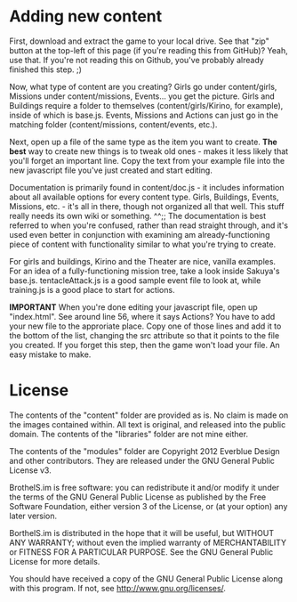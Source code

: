Adding new content
=============

First, download and extract the game to your local drive. See that "zip" button at the top-left of this page (if you're reading this from GitHub)? Yeah, use that. If you're not reading this on Github, you've probably already finished this step. ;)

Now, what type of content are you creating? Girls go under content/girls, Missions under content/missions, Events... you get the picture. Girls and Buildings require a folder to themselves (content/girls/Kirino, for example), inside of which is base.js. Events, Missions and Actions can just go in the matching folder (content/missions, content/events, etc.).

Next, open up a file of the same type as the item you want to create. **The best** way to create new things is to tweak old ones - makes it less likely that you'll forget an important line. Copy the text from your example file into the new javascript file you've just created and start editing.

Documentation is primarily found in content/doc.js - it includes information about all available options for every content type. Girls, Buildings, Events, Missions, etc. - it's all in there, though not organized all that well. This stuff really needs its own wiki or something. ^^;; The documentation is best referred to when you're confused, rather than read straight through, and it's used even better in conjunction with examining am already-functioning piece of content with functionality similar to what you're trying to create.

For girls and buildings, Kirino and the Theater are nice, vanilla examples. For an idea of a fully-functioning mission tree, take a look inside Sakuya's base.js. tentacleAttack.js is a good sample event file to look at, while training.js is a good place to start for actions.

**IMPORTANT**
When you're done editing your javascript file, open up "index.html". See around line 56, where it says Actions? You have to add your new file to the approriate place. Copy one of those lines and add it to the bottom of the list, changing the src attribute so that it points to the file you created. If you forget this step, then the game won't load your file. An easy mistake to make.

License
=============

The contents of the "content" folder are provided as is. No claim is made on the images contained within. All text is original, and released into the public domain. The contents of the "libraries" folder are not mine either.

The contents of the "modules" folder are Copyright 2012 Everblue Design and other contributors. They are released under the GNU General Public License v3.

BrothelS.im is free software: you can redistribute it and/or modify it under the terms of the GNU General Public License as published by the Free Software Foundation, either version 3 of the License, or (at your option) any later version.

BorthelS.im is distributed in the hope that it will be useful, but WITHOUT ANY WARRANTY; without even the implied warranty of MERCHANTABILITY or FITNESS FOR A PARTICULAR PURPOSE.  See the GNU General Public License for more details.

You should have received a copy of the GNU General Public License along with this program.  If not, see <http://www.gnu.org/licenses/>.